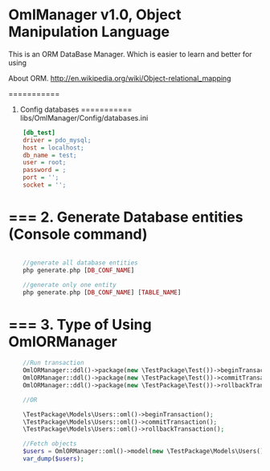 OmlManager v1.0, Object Manipulation Language
==========
This is an ORM DataBase Manager. Which is easier to learn and better for using

About ORM.
http://en.wikipedia.org/wiki/Object-relational_mapping

===========
1. Config databases
===========
	libs/OmlManager/Config/databases.ini
```ini
	[db_test]
	driver = pdo_mysql;
	host = localhost;
	db_name = test;
	user = root;
	password = ;
	port = '';
	socket = '';

```

===
2. Generate Database entities (Console command)
===

```php

	//generate all database entities
	php generate.php [DB_CONF_NAME]

	//generate only one entity
	php generate.php [DB_CONF_NAME] [TABLE_NAME]

```

===
3. Type of Using OmlORManager
===

```php
	//Run transaction
	OmlORManager::ddl()->package(new \TestPackage\Test())->beginTransaction();
    OmlORManager::ddl()->package(new \TestPackage\Test())->commitTransaction();
    OmlORManager::ddl()->package(new \TestPackage\Test())->rollbackTransaction();

	//OR

	\TestPackage\Models\Users::oml()->beginTransaction();
	\TestPackage\Models\Users::oml()->commitTransaction();
	\TestPackage\Models\Users::oml()->rollbackTransaction();

	//Fetch objects
	$users = OmlORManager::oml()->model(new \TestPackage\Models\Users())->fetch();
	var_dump($users);

